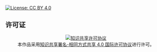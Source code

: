 [![License: CC BY 4.0](https://img.shields.io/badge/License-CC%20BY%20SA%204.0-lightgrey.svg?style=flat-square)](https://creativecommons.org/licenses/by/4.0/)

## 许可证

<div align="center">
  <div><a rel="license" href="https://creativecommons.org/licenses/by-sa/4.0/"><img alt="知识共享许可协议" style="border-width:0" src="https://i.creativecommons.org/l/by-sa/4.0/88x31.png" /></a><br />本作品采用<a rel="license" href="https://creativecommons.org/licenses/by-sa/4.0/">知识共享署名-相同方式共享 4.0 国际许可协议</a>进行许可。</div>
</div>
